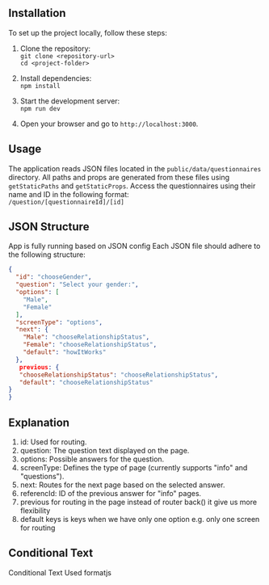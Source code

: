 
## Installation
To set up the project locally, follow these steps:

1. Clone the repository:  
   `git clone <repository-url>`  
   `cd <project-folder>`

2. Install dependencies:  
   `npm install`

3. Start the development server:  
   `npm run dev`

4. Open your browser and go to `http://localhost:3000`.

## Usage
The application reads JSON files located in the `public/data/questionnaires` directory. All paths and props are generated from these files using `getStaticPaths` and `getStaticProps`. Access the questionnaires using their name and ID in the following format:  
`/question/[questionnaireId]/[id]`

## JSON Structure
App is fully running based on JSON config
Each JSON file should adhere to the following structure:

```json
{
  "id": "chooseGender",
  "question": "Select your gender:",
  "options": [
    "Male",
    "Female"
  ],
  "screenType": "options",
  "next": {
    "Male": "chooseRelationshipStatus",
    "Female": "chooseRelationshipStatus",
    "default": "howItWorks"
  },
   previous: {
   "chooseRelationshipStatus": "chooseRelationshipStatus",
   "default": "chooseRelationshipStatus"
}
}
```

## Explanation
1. id: Used for routing.
2. question: The question text displayed on the page.
3. options: Possible answers for the question.
4. screenType: Defines the type of page (currently supports "info" and "questions").
5. next: Routes for the next page based on the selected answer.
6. referencId: ID of the previous answer for "info" pages.
7. previous for routing in the page instead of router back() it give us more flexibility
8. default keys is keys when we have only one option e.g. only one screen for routing

## Conditional Text

Conditional Text
Used formatjs
